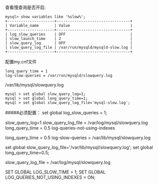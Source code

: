 查看慢查询是否开启:

    mysql> show variables like '%slow%';
    +---------------------+---------------------------------+
    | Variable_name       | Value                           |
    +---------------------+---------------------------------+
    | log_slow_queries    | OFF                             |
    | slow_launch_time    | 2                               |
    | slow_query_log      | OFF                             |
    | slow_query_log_file | /var/run/mysqld/mysqld-slow.log |
    +---------------------+---------------------------------+
    
配置my.cnf文件

    long_query_time = 1
    log-slow-queries = /var/run/mysqld/slowquery.log


    

/var/lib/mysql/slowquery.log

    mysql > set global slow_query_log=1;
    mysql > set global long_query_time=1;
    mysql > set global slow_query_log_file='mysql-slow.log';
    

#####必须配置：
    set global log_slow_queries = 1;



slow_query_log=1
slow_query_log_file = /var/log/mysql/slowquery.log
long_query_time = 0.5
log-queries-not-using-indexes


long_query_time = 0.5
log-slow-queries = /var/lib/mysql/slowquery.log


set global slow_query_log_file='/var/lib/mysql/slowquery.log';
 set global long_query_time=0.5;
 
slow_query_log_file = /var/log/mysql/slowquery.log


SET GLOBAL LOG_SLOW_TIME = 1;
SET GLOBAL LOG_QUERIES_NOT_USING_INDEXES = ON;